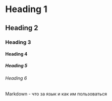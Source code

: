 <!--Заголовки-->
# Heading 1
## Heading 2
### Heading 3
#### Heading 4
##### Heading 5
###### Heading 6

Markdown - что за язык и как им пользоваться

<!--Комментарии в markdown-коде пишутся точно так же, как в html-->